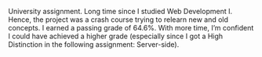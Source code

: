 University assignment.
Long time since I studied Web Development I. Hence, the project was a crash course trying to relearn new and old concepts.
I earned a passing grade of 64.6%. With more time, I’m confident I could have achieved a higher grade (especially since I got a High Distinction in the following assignment: Server-side).
